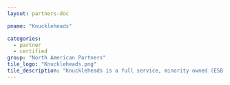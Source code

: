 ```yaml
---
layout: partners-doc

pname: "Knuckleheads"

categories: 
  - partner
  - certified
group: "North American Partners"
tile_logo: "Knuckleheads.png"
tile_description: "Knuckleheads is a full service, minority owned (ESB & MBE), idea to app store, mobile technology shop. For over a decade we have offered our clients custom solutions on any screen configuration: wearable, phone, tablet, kiosk, and beyond!"
---
```

